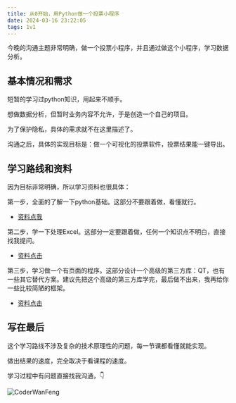 ```yaml
---
title: 从0开始，用Python做一个投票小程序
date: 2024-03-16 23:22:05
tags: 1v1
---
```



今晚的沟通主题非常明确，做一个投票小程序，并且通过做这个小程序，学习数据分析。


## 基本情况和需求

短暂的学习过python知识，用起来不顺手。

想做数据分析，但暂时业务内容不允许，于是创造一个自己的项目。

为了保护隐私，具体的需求就不在这里描述了。

沟通之后，具体的实现目标是：做一个可视化的投票软件，投票结果能一键导出。



## 学习路线和资料

因为目标非常明确，所以学习资料也很具体：

第一步，全面的了解一下python基础。这部分不要跟着做，看懂就行。

- [资料点我](https://www.bilibili.com/video/BV1MM4y1G76j/?spm_id_from=333.999.0.0)

第二步，学一下处理Excel。这部分一定要跟着做，任何一个知识点不明白，直接找我提问。

- [资料点击](https://www.bilibili.com/video/BV1hk4y1C73S/?spm_id_from=333.999.0.0)


第三步，学习做一个有页面的程序。这部分设计一个高级的第三方库：QT，也有一些其它替代方案。建议先把这个高级的第三方库学完，最后做不出来，我再给你一些比较简陋的框架。

- [资料点击](https://www.bilibili.com/video/BV11C4y1P7fj/?spm_id_from=333.337.search-card.all.click&vd_source=ca20bb8763fcb18660aa74d7a87234fa)


## 写在最后

这个学习路线不涉及复杂的技术原理性的问题，每一节课都看懂就能实现。

做出结果的速度，完全取决于看课程的速度。

学习过程中有问题直接找我沟通，👇

![CoderWanFeng](https://python-office-1300615378.cos.ap-chongqing.myqcloud.com/qr-code.jpg)
